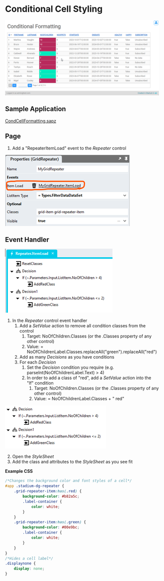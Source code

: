 # Conditional Cell Styling

![](images/ConsitionalCellFormatView.gif)

## Sample Application
[CondCellFormatting.sapz](Stadium6/CondCellFormatting.sapz?raw=true)

## Page
1. Add a "RepeaterItemLoad" event to the *Repeater* control

![](images/RepeaterItemLoad.png)

## Event Handler

![](images/RepeaterItemLoadEvent2.png)

1. In the *Repeater* control event handler
   1. Add a *SetValue* action to remove all condition classes from the control
      1. Target: NoOfChildren.Classes (or the .Classes property of any other control)
      2. Value: = NoOfChildrenLabel.Classes.replaceAll("green").replaceAll("red")
   4. Add as many *Decisions* as you have conditions
   2. For each *Decision*
      1. Set the *Decision* condition you require (e.g. parseInt(NoOfChildrenLabel.Text) > 4)
      2. In order to add a class of "red", add a *SetValue* action into the "If" condition
         1. Target: NoOfChildren.Classes (or the .Classes property of any other control)
         2. Value: = NoOfChildrenLabel.Classes + " red"

![](images/CondDecisions.png)

2. Open the *StyleSheet*
3. Add the class and attributes to the *StyleSheet* as you see fit

**Example CSS**
```CSS
/*Changes the background color and font styles of a cell*/
#app .stadium-dg-repeater {
	.grid-repeater-item:has(.red) {
		background-color: #b82a5c;
		.label-container {
			color: white;
		}
	}
	.grid-repeater-item:has(.green) {
		background-color: #00e9bc;
		.label-container {
			color: white;
		}
	}
}
/*Hides a cell label*/
.displaynone {
	display: none;
}
```